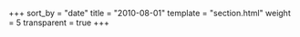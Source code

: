 +++
sort_by = "date"
title = "2010-08-01"
template = "section.html"
weight = 5
transparent = true
+++